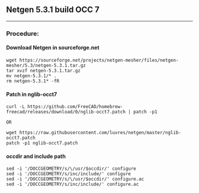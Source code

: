 ## Netgen 5.3.1 build OCC 7
-----
### Procedure:
#### Download Netgen in sourceforge.net
```
wget https://sourceforge.net/projects/netgen-mesher/files/netgen-mesher/5.3/netgen-5.3.1.tar.gz
tar xvzf netgen-5.3.1.tar.gz
mv netgen-5.3.1/* .
rm netgen-5.3.1* -fR
```
#### Patch in nglib-occt7
```
curl -L https://github.com/FreeCAD/homebrew-freecad/releases/download/0/nglib-occt7.patch | patch -p1

OR

wget https://raw.githubusercontent.com/luvres/netgen/master/nglib-occt7.patch
patch -p1 nglib-occt7.patch
```
#### occdir and include path
```
sed -i '/DOCCGEOMETRY/s/\/usr/$occdir/' configure
sed -i '/DOCCGEOMETRY/s/inc/include/' configure
sed -i '/DOCCGEOMETRY/s/\/usr/$occdir/' configure.ac
sed -i '/DOCCGEOMETRY/s/inc/include/' configure.ac
```
